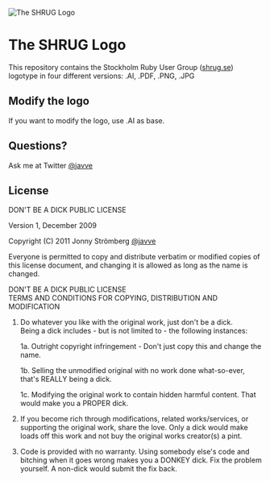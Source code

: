 ![The SHRUG Logo](https://raw.github.com/javve/shrug-logo/master/shrug-logo.png)

# The SHRUG Logo

This repository contains the Stockholm Ruby User Group  ([shrug.se](http://shrug.se))
logotype in four different versions: .AI, .PDF, .PNG, .JPG

## Modify the logo
If you want to modify the logo, use .AI as base.

## Questions? 
Ask me at Twitter [@javve](http://twitter.com/javve)

## License 

DON'T BE A DICK PUBLIC LICENSE

Version 1, December 2009

Copyright (C) 2011 
Jonny Strömberg [@javve](http://twitter.com/javve)
 
Everyone is permitted to copy and distribute verbatim or modified
copies of this license document, and changing it is allowed as long
as the name is changed.

DON'T BE A DICK PUBLIC LICENSE  
TERMS AND CONDITIONS FOR COPYING, DISTRIBUTION AND MODIFICATION

1. Do whatever you like with the original work, just don't be a dick.  
Being a dick includes - but is not limited to - the following instances:

    1a. Outright copyright infringement - Don't just copy this and change the name.
    
    1b. Selling the unmodified original with no work done what-so-ever, that's REALLY being a dick.
    
    1c. Modifying the original work to contain hidden harmful content. That would make you a PROPER dick.

2. If you become rich through modifications, related works/services, or supporting the original work,
 share the love. Only a dick would make loads off this work and not buy the original works 
 creator(s) a pint.
 
3. Code is provided with no warranty. Using somebody else's code and bitching when it goes wrong makes 
 you a DONKEY dick. Fix the problem yourself. A non-dick would submit the fix back.